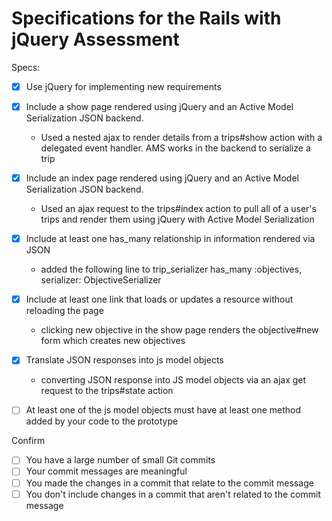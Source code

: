 # Specifications for the Rails with jQuery Assessment

Specs:
- [x] Use jQuery for implementing new requirements
- [x] Include a show page rendered using jQuery and an Active Model Serialization JSON backend.
  - Used a nested ajax to render details from a trips#show action with a delegated event handler. AMS works in the backend to serialize a trip

- [x] Include an index page rendered using jQuery and an Active Model Serialization JSON backend.
  - Used an ajax request to the trips#index action to pull all of a user's trips and render them using jQuery with Active Model Serialization

- [x] Include at least one has_many relationship in information rendered via JSON
  - added the following line to trip_serializer 
  has_many :objectives, serializer: ObjectiveSerializer

- [x] Include at least one link that loads or updates a resource without reloading the page
  - clicking new objective in the show page renders the objective#new form which creates new objectives

- [x] Translate JSON responses into js model objects
  - converting JSON response into JS model objects via an ajax get request to the trips#state action

- [ ] At least one of the js model objects must have at least one method added by your code to the prototype

Confirm
- [ ] You have a large number of small Git commits
- [ ] Your commit messages are meaningful
- [ ] You made the changes in a commit that relate to the commit message
- [ ] You don't include changes in a commit that aren't related to the commit message
